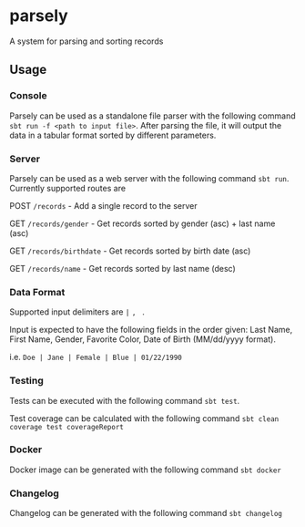 # parsely
A system for parsing and sorting records

## Usage
### Console
Parsely can be used as a standalone file parser with the following command `sbt run -f <path to input file>`. After parsing the file, it will output the data in a tabular format sorted by different parameters.

### Server
Parsely can be used as a web server with the following command `sbt run`.
Currently supported routes are

POST `/records` - Add a single record to the server

GET `/records/gender` - Get records sorted by gender (asc) + last name (asc)

GET `/records/birthdate` - Get records sorted by birth date (asc)

GET `/records/name` - Get records sorted by last name (desc)

### Data Format
Supported input delimiters are `|` `,` ` `.

Input is expected to have the following fields in the order given: Last Name, First Name, Gender, Favorite Color, Date of Birth (MM/dd/yyyy format).

i.e. `Doe | Jane | Female | Blue | 01/22/1990`

### Testing
Tests can be executed with the following command `sbt test`.

Test coverage can be calculated with the following command `sbt clean coverage test coverageReport`

### Docker
Docker image can be generated with the following command `sbt docker`

### Changelog
Changelog can be generated with the following command `sbt changelog`
